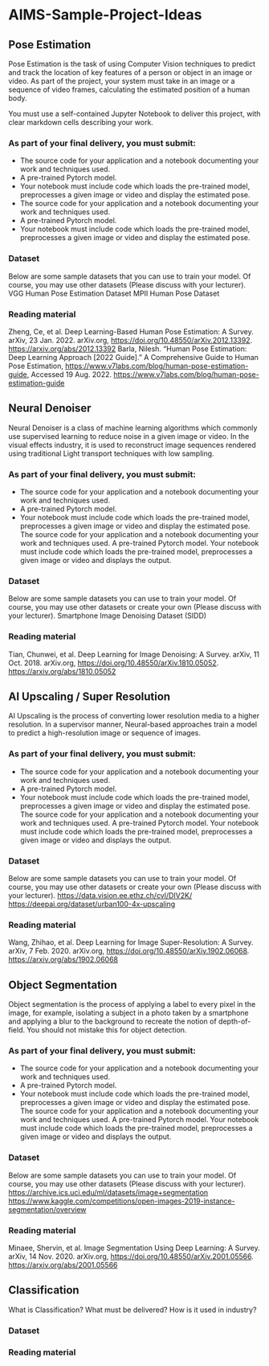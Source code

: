 # AIMS-Sample-Project-Ideas

## Pose Estimation

Pose Estimation is the task of using Computer Vision techniques to predict and track the location of key features of a person or object in an image or video. As part of the project, your system must take in an image or a sequence of video frames, calculating the estimated position of a human body.

You must use a self-contained Jupyter Notebook to deliver this project, with clear markdown cells describing your work.

### As part of your final delivery, you must submit:

- The source code for your application and a notebook documenting your work and techniques used.
- A pre-trained Pytorch model.
- Your notebook must include code which loads the pre-trained model, preprocesses a given image or video and display the estimated pose.
- The source code for your application and a notebook documenting your work and techniques used.
- A pre-trained Pytorch model.
- Your notebook must include code which loads the pre-trained model, preprocesses a given image or video and display the estimated pose.

### Dataset

Below are some sample datasets that you can use to train your model. Of course, you may use other datasets (Please discuss with your lecturer).
VGG Human Pose Estimation Dataset
MPII Human Pose Dataset

### Reading material

Zheng, Ce, et al. Deep Learning-Based Human Pose Estimation: A Survey. arXiv, 23 Jan. 2022. arXiv.org, <https://doi.org/10.48550/arXiv.2012.13392>.
<https://arxiv.org/abs/2012.13392>
Barla, Nilesh. “Human Pose Estimation: Deep Learning Approach [2022 Guide].” A Comprehensive Guide to Human Pose Estimation, <https://www.v7labs.com/blog/human-pose-estimation-guide>, Accessed 19 Aug. 2022.
<https://www.v7labs.com/blog/human-pose-estimation-guide>

## Neural Denoiser

Neural Denoiser is a class of machine learning algorithms which commonly use supervised learning to reduce noise in a given image or video. In the visual effects industry, it is used to reconstruct image sequences rendered using traditional Light transport techniques with low sampling.

### As part of your final delivery, you must submit:

- The source code for your application and a notebook documenting your work and techniques used.
- A pre-trained Pytorch model.
- Your notebook must include code which loads the pre-trained model, preprocesses a given image or video and display the estimated pose.
The source code for your application and a notebook documenting your work and techniques used.
A pre-trained Pytorch model.
Your notebook must include code which loads the pre-trained model, preprocesses a given image or video and displays the output.

### Dataset

Below are some sample datasets you can use to train your model. Of course, you may use other datasets or create your own (Please discuss with your lecturer).
Smartphone Image Denoising Dataset (SIDD)

### Reading material

Tian, Chunwei, et al. Deep Learning for Image Denoising: A Survey. arXiv, 11 Oct. 2018. arXiv.org, <https://doi.org/10.48550/arXiv.1810.05052>.
<https://arxiv.org/abs/1810.05052>

## AI Upscaling / Super Resolution

AI Upscaling is the process of converting lower resolution media to a higher resolution. In a supervisor manner, Neural-based approaches train a model to predict a high-resolution image or sequence of images.

### As part of your final delivery, you must submit:

- The source code for your application and a notebook documenting your work and techniques used.
- A pre-trained Pytorch model.
- Your notebook must include code which loads the pre-trained model, preprocesses a given image or video and display the estimated pose.
The source code for your application and a notebook documenting your work and techniques used.
A pre-trained Pytorch model.
Your notebook must include code which loads the pre-trained model, preprocesses a given image or video and displays the output.

### Dataset

Below are some sample datasets you can use to train your model. Of course, you may use other datasets or create your own (Please discuss with your lecturer).
<https://data.vision.ee.ethz.ch/cvl/DIV2K/>
<https://deepai.org/dataset/urban100-4x-upscaling>

### Reading material

Wang, Zhihao, et al. Deep Learning for Image Super-Resolution: A Survey. arXiv, 7 Feb. 2020. arXiv.org, <https://doi.org/10.48550/arXiv.1902.06068>.
<https://arxiv.org/abs/1902.06068>

## Object Segmentation

Object segmentation is the process of applying a label to every pixel in the image, for example, isolating a subject in a photo taken by a smartphone and applying a blur to the background to recreate the notion of depth-of-field. You should not mistake this for object detection.

### As part of your final delivery, you must submit:

- The source code for your application and a notebook documenting your work and techniques used.
- A pre-trained Pytorch model.
- Your notebook must include code which loads the pre-trained model, preprocesses a given image or video and display the estimated pose.
The source code for your application and a notebook documenting your work and techniques used.
A pre-trained Pytorch model.
Your notebook must include code which loads the pre-trained model, preprocesses a given image or video and displays the output.

### Dataset

Below are some sample datasets you can use to train your model. Of course, you may use other datasets (Please discuss with your lecturer).
<https://archive.ics.uci.edu/ml/datasets/image+segmentation>
<https://www.kaggle.com/competitions/open-images-2019-instance-segmentation/overview>

### Reading material

Minaee, Shervin, et al. Image Segmentation Using Deep Learning: A Survey. arXiv, 14 Nov. 2020. arXiv.org, <https://doi.org/10.48550/arXiv.2001.05566>.
<https://arxiv.org/abs/2001.05566>

## Classification

What is Classification?
What must be delivered?
How is it used in industry?

### Dataset

### Reading material
